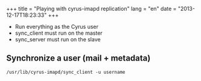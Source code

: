 +++
title = "Playing with cyrus-imapd replication"
lang = "en"
date = "2013-12-17T18:23:33"
+++

* Run everything as the Cyrus user
* sync_client must run on the master
* sync_server must run on the slave

Synchronize a user (mail + metadata)
----

    /usr/lib/cyrus-imapd/sync_client -u username
